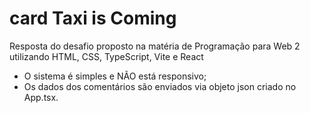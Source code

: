 # card Taxi is Coming

Resposta do desafio proposto na matéria de Programação para Web 2 utilizando HTML, CSS, TypeScript, Vite e React

- O sistema é simples e NÃO está responsivo;
- Os dados dos comentários são enviados via objeto json criado no App.tsx.
